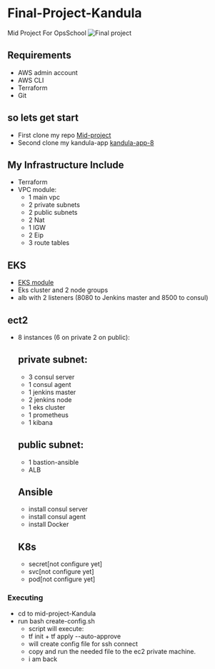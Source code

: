 # Final-Project-Kandula
Mid Project For OpsSchool
![Final project](https://user-images.githubusercontent.com/49163323/182674332-1c9e4457-cf60-4942-8c79-2586c400d44b.png)

## Requirements 
* AWS admin account
* AWS CLI
* Terraform
* Git

## so lets get start
* First clone my repo [Mid-project](https://github.com/ize1020/Mid-Project-Kandula.git)
* Second clone my kandula-app [kandula-app-8](https://github.com/ize1020/kandula-app-8.git)

## My Infrastructure Include
* Terraform
*   VPC module:
    *  1 main vpc 
    *  2 private subnets
    *  2 public subnets
    *  2 Nat
    *  1 IGW
    *  2 Eip
    *  3 route tables
## EKS
* [EKS module](https://registry.terraform.io/modules/terraform-aws-modules/eks/aws/latest)
* Eks cluster and 2 node groups 
* alb with 2 listeners (8080 to Jenkins master and 8500 to consul)

## ect2
* 8 instances (6 on private 2 on public):
  ## private subnet:
    * 3 consul server
    * 1 consul agent
    * 1 jenkins master
    * 2 jenkins node
    * 1 eks cluster
    * 1 prometheus
    * 1 kibana
  ## public subnet:
    * 1 bastion-ansible
    * ALB
  ## Ansible
    * install consul server
    * install consul agent
    * install Docker
  ## K8s
    * secret[not configure yet]
    * svc[not configure yet]
    * pod[not configure yet]

### Executing
* cd to mid-project-Kandula
* run bash create-config.sh
    * script will execute:
     * tf init + tf apply --auto-approve
     * will create config file for ssh connect
     * copy and run the needed file to the ec2 private machine.
     * i am back





    
